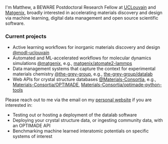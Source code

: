 I'm Matthew, a BEWARE Postdoctoral Research Fellow at [UCLouvain](https://uclouvain.be/en/research-institutes/imcn/modl) and [Matgenix](https://matgenix.com), broadly interested in accelerating materials discovery and design via machine learning, digital data management and open source scientific software.

### Current projects

- Active learning workflows for inorganic materials discovery and design [@modl-uclouvain](https://github.com/modl-uclouvain)
- Automated and ML-accelerated workflows for molecular dynamics simulations [@matgenix](https://github.com/matgenix), e.g., [matgenix/atomate2-lammps](https://github.com/matgenix/atomate2-lammps)
- Data management systems that capture the context for experimental materials chemistry [@the-grey-group](https://github.com/the-grey-group), e.g., [the-grey-group/datalab](https://github.com/the-grey-group/datalab)
- Web APIs for crystal structure databases [@Materials-Consortia](https://github.com/Materials-Consortia), e.g., [Materials-Consortia/OPTIMADE](https://github.com/Materials-Consortia/OPTIMADE), [Materials-Consortia/optimade-python-tools](https://github.com/Materials-Consortia/optimade-python-tools)

Please reach out to me via the email on my [personal website](https://ml-evs.science) if you are interested in:

- Testing out or hosting a deployment of the datalab software
- Deploying your crystal structure data, or ingesting community data, with an OPTIMADE API
- Benchmarking machine learned interatomic potentials on specific systems of interest 

